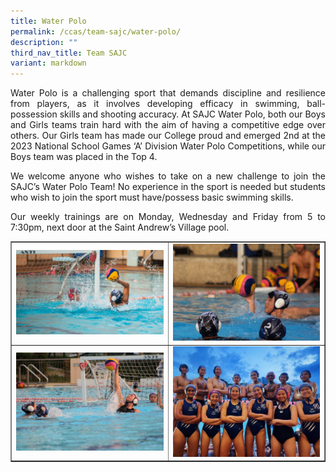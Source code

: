 ```yaml
---
title: Water Polo
permalink: /ccas/team-sajc/water-polo/
description: ""
third_nav_title: Team SAJC
variant: markdown
---
```

<p align="justify">Water Polo is a challenging sport that demands discipline and resilience from players, as it involves developing efficacy in swimming,  ball-possession skills and shooting accuracy. At SAJC Water Polo, both our Boys and Girls teams train hard with the aim of having a competitive edge over others. Our Girls team has made our College proud and emerged 2nd at the 2023 National School Games ‘A’ Division Water Polo Competitions, while our Boys team was placed in the Top 4.</p>
<p align="justify">We welcome anyone who wishes to take on a new challenge to join the SAJC’s Water Polo Team! No experience in the sport is needed but students who wish to join the sport must have/possess basic swimming skills.</p>
<p align="justify">Our weekly trainings are on Monday, Wednesday and Friday from 5 to 7:30pm, next door at the Saint Andrew’s Village pool.</p>
<table style="border-collapse: collapse; width: 100%;" border="1">
<tbody>
<tr>
<td style="width: 50%;"><img src="/images/wp1.jpg"></td>
<td style="width: 50%;"><img src="/images/wp2.jpg"></td>
</tr>
<tr>
<td style="width: 50%;"><img src="/images/wp3.jpg"></td>
<td style="width: 50%;"><img src="/images/wp4.jpeg"></td>
</tr>
</tbody>
</table>